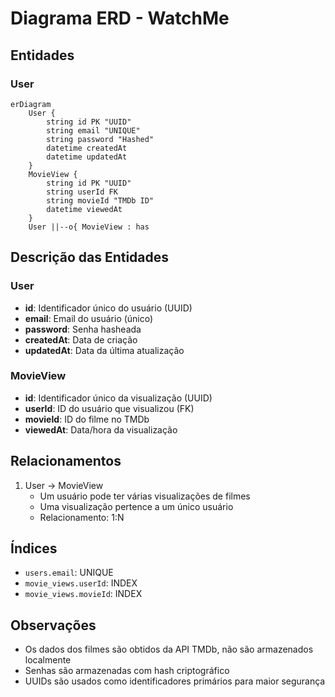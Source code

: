 # Diagrama ERD - WatchMe

## Entidades

### User
```mermaid
erDiagram
    User {
        string id PK "UUID"
        string email "UNIQUE"
        string password "Hashed"
        datetime createdAt
        datetime updatedAt
    }
    MovieView {
        string id PK "UUID"
        string userId FK
        string movieId "TMDb ID"
        datetime viewedAt
    }
    User ||--o{ MovieView : has
```

## Descrição das Entidades

### User
- **id**: Identificador único do usuário (UUID)
- **email**: Email do usuário (único)
- **password**: Senha hasheada
- **createdAt**: Data de criação
- **updatedAt**: Data da última atualização

### MovieView
- **id**: Identificador único da visualização (UUID)
- **userId**: ID do usuário que visualizou (FK)
- **movieId**: ID do filme no TMDb
- **viewedAt**: Data/hora da visualização

## Relacionamentos

1. User -> MovieView
   - Um usuário pode ter várias visualizações de filmes
   - Uma visualização pertence a um único usuário
   - Relacionamento: 1:N

## Índices
- `users.email`: UNIQUE
- `movie_views.userId`: INDEX
- `movie_views.movieId`: INDEX

## Observações
- Os dados dos filmes são obtidos da API TMDb, não são armazenados localmente
- Senhas são armazenadas com hash criptográfico
- UUIDs são usados como identificadores primários para maior segurança 